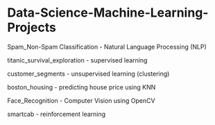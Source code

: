 # Data-Science-Machine-Learning-Projects


Spam_Non-Spam Classification - Natural Language Processing (NLP)

titanic_survival_exploration - supervised learning

customer_segments - unsupervised learning (clustering)

boston_housing - predicting house price using KNN

Face_Recognition - Computer Vision using OpenCV

smartcab - reinforcement learning
